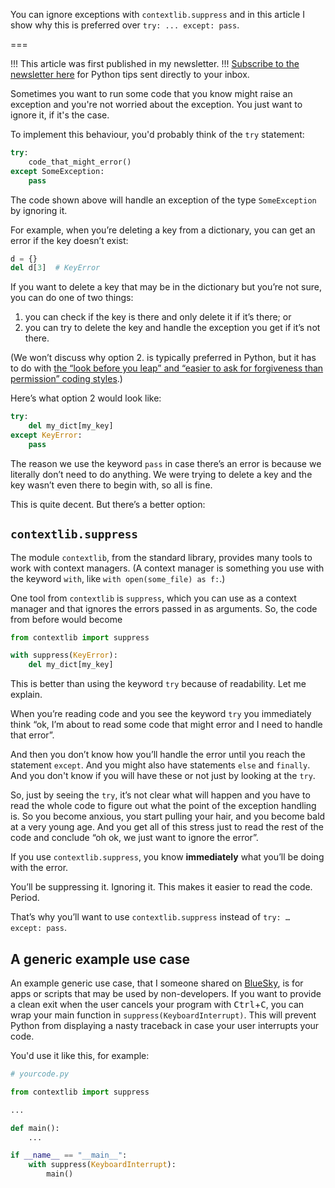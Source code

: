 You can ignore exceptions with `contextlib.suppress` and in this article I show why this is preferred over `try: ... except: pass`.

===

!!! This article was first published in my newsletter.
!!! [Subscribe to the newsletter here](/subscribe) for Python tips sent directly to your inbox.

Sometimes you want to run some code that you know might raise an exception and you're not worried about the exception.
You just want to ignore it, if it's the case.

To implement this behaviour, you'd probably think of the `try` statement:

```py
try:
    code_that_might_error()
except SomeException:
    pass
```

The code shown above will handle an exception of the type `SomeException` by ignoring it.

For example, when you’re deleting a key from a dictionary, you can get an error if the key doesn’t exist:

```py
d = {}
del d[3]  # KeyError
```

If you want to delete a key that may be in the dictionary but you’re not sure, you can do one of two things:

 1. you can check if the key is there and only delete it if it’s there; or
 2. you can try to delete the key and handle the exception you get if it’s not there.

(We won’t discuss why option 2. is typically preferred in Python, but it has to do with [the “look before you leap” and “easier to ask for forgiveness than permission” coding styles](/blog/pydonts/eafp-and-lbyl-coding-styles).)

Here’s what option 2 would look like:

```py
try:
    del my_dict[my_key]
except KeyError:
    pass
```

The reason we use the keyword `pass` in case there’s an error is because we literally don’t need to do anything.
We were trying to delete a key and the key wasn’t even there to begin with, so all is fine.

This is quite decent.
But there’s a better option:


## `contextlib.suppress`

The module `contextlib`, from the standard library, provides many tools to work with context managers.
(A context manager is something you use with the keyword `with`, like `with open(some_file) as f:`.)

One tool from `contextlib` is `suppress`, which you can use as a context manager and that ignores the errors passed in as arguments.
So, the code from before would become

```py
from contextlib import suppress

with suppress(KeyError):
    del my_dict[my_key]
```

This is better than using the keyword `try` because of readability.
Let me explain.

When you’re reading code and you see the keyword `try` you immediately think “ok, I’m about to read some code that might error and I need to handle that error”.

And then you don’t know how you’ll handle the error until you reach the statement `except`.
And you might also have statements `else` and `finally`.
And you don't know if you will have these or not just by looking at the `try`.

So, just by seeing the `try`, it’s not clear what will happen and you have to read the whole code to figure out what the point of the exception handling is.
So you become anxious, you start pulling your hair, and you become bald at a very young age.
And you get all of this stress just to read the rest of the code and conclude “oh ok, we just want to ignore the error”.

If you use `contextlib.suppress`, you know **immediately** what you’ll be doing with the error.

You’ll be suppressing it.
Ignoring it.
This makes it easier to read the code.
Period.

That’s why you’ll want to use `contextlib.suppress` instead of `try: … except: pass`.


## A generic example use case

An example generic use case, that I someone shared on [BlueSky](https://bsky.app/profile/mathspp.com), is for apps or scripts that may be used by non-developers.
If you want to provide a clean exit when the user cancels your program with <kbd>Ctrl</kbd>+<kbd>C</kbd>, you can wrap your main function in `suppress(KeyboardInterrupt)`.
This will prevent Python from displaying a nasty traceback in case your user interrupts your code.

You'd use it like this, for example:

```py
# yourcode.py

from contextlib import suppress

...

def main():
    ...

if __name__ == "__main__":
    with suppress(KeyboardInterrupt):
        main()
```

